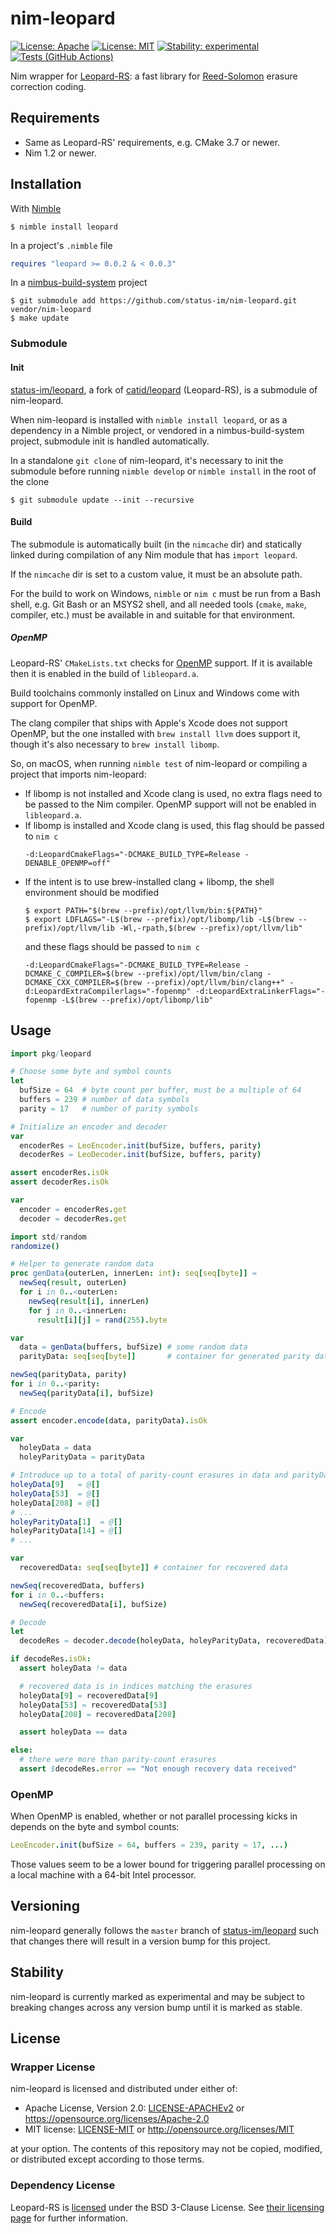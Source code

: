 # nim-leopard

[![License: Apache](https://img.shields.io/badge/License-Apache%202.0-blue.svg)](https://opensource.org/licenses/Apache-2.0)
[![License: MIT](https://img.shields.io/badge/License-MIT-blue.svg)](https://opensource.org/licenses/MIT)
[![Stability: experimental](https://img.shields.io/badge/stability-experimental-orange.svg)](#stability)
[![Tests (GitHub Actions)](https://github.com/status-im/nim-leopard/workflows/Tests/badge.svg?branch=main)](https://github.com/status-im/nim-leopard/actions?query=workflow%3ATests+branch%3Amain)

Nim wrapper for [Leopard-RS](https://github.com/catid/leopard): a fast library for [Reed-Solomon](https://en.wikipedia.org/wiki/Reed%E2%80%93Solomon_error_correction) erasure correction coding.

## Requirements

* Same as Leopard-RS' requirements, e.g. CMake 3.7 or newer.
* Nim 1.2 or newer.

## Installation

With [Nimble](https://github.com/nim-lang/nimble)
```text
$ nimble install leopard
```
In a project's `.nimble` file
```nim
requires "leopard >= 0.0.2 & < 0.0.3"
```
In a [nimbus-build-system](https://github.com/status-im/nimbus-build-system) project
```text
$ git submodule add https://github.com/status-im/nim-leopard.git vendor/nim-leopard
$ make update
```

### Submodule

#### Init

[status-im/leopard](https://github.com/status-im/leopard), a fork of [catid/leopard](https://github.com/catid/leopard) (Leopard-RS), is a submodule of nim-leopard.

When nim-leopard is installed with `nimble install leopard`, or as a dependency in a Nimble project, or vendored in a nimbus-build-system project, submodule init is handled automatically.

In a standalone `git clone` of nim-leopard, it's necessary to init the submodule before running `nimble develop` or `nimble install` in the root of the clone
```text
$ git submodule update --init --recursive
```

#### Build

The submodule is automatically built (in the `nimcache` dir) and statically linked during compilation of any Nim module that has `import leopard`.

If the `nimcache` dir is set to a custom value, it must be an absolute path.

For the build to work on Windows, `nimble` or `nim c` must be run from a Bash shell, e.g. Git Bash or an MSYS2 shell, and all needed tools (`cmake`, `make`, compiler, etc.) must be available in and suitable for that environment.

##### OpenMP

Leopard-RS' `CMakeLists.txt` checks for [OpenMP](https://en.wikipedia.org/wiki/OpenMP) support. If it is available then it is enabled in the build of `libleopard.a`.

Build toolchains commonly installed on Linux and Windows come with support for OpenMP.

The clang compiler that ships with Apple's Xcode does not support OpenMP, but the one installed with `brew install llvm` does support it, though it's also necessary to `brew install libomp`.

So, on macOS, when running `nimble test` of nim-leopard or compiling a project that imports nim-leopard:
* If libomp is not installed and Xcode clang is used, no extra flags need to be passed to the Nim compiler. OpenMP support will not be enabled in `libleopard.a`.
* If libomp is installed and Xcode clang is used, this flag should be passed to `nim c`
  ```text
  -d:LeopardCmakeFlags="-DCMAKE_BUILD_TYPE=Release -DENABLE_OPENMP=off"
  ```
* If the intent is to use brew-installed clang + libomp, the shell environment should be modified
  ```text
  $ export PATH="$(brew --prefix)/opt/llvm/bin:${PATH}"
  $ export LDFLAGS="-L$(brew --prefix)/opt/libomp/lib -L$(brew --prefix)/opt/llvm/lib -Wl,-rpath,$(brew --prefix)/opt/llvm/lib"
  ```
  and these flags should be passed to `nim c`
  ```text
  -d:LeopardCmakeFlags="-DCMAKE_BUILD_TYPE=Release -DCMAKE_C_COMPILER=$(brew --prefix)/opt/llvm/bin/clang -DCMAKE_CXX_COMPILER=$(brew --prefix)/opt/llvm/bin/clang++" -d:LeopardExtraCompilerlags="-fopenmp" -d:LeopardExtraLinkerFlags="-fopenmp -L$(brew --prefix)/opt/libomp/lib"
  ```

## Usage

``` nim
import pkg/leopard

# Choose some byte and symbol counts
let
  bufSize = 64  # byte count per buffer, must be a multiple of 64
  buffers = 239 # number of data symbols
  parity = 17   # number of parity symbols

# Initialize an encoder and decoder
var
  encoderRes = LeoEncoder.init(bufSize, buffers, parity)
  decoderRes = LeoDecoder.init(bufSize, buffers, parity)

assert encoderRes.isOk
assert decoderRes.isOk

var
  encoder = encoderRes.get
  decoder = decoderRes.get

import std/random
randomize()

# Helper to generate random data
proc genData(outerLen, innerLen: int): seq[seq[byte]] =
  newSeq(result, outerLen)
  for i in 0..<outerLen:
    newSeq(result[i], innerLen)
    for j in 0..<innerLen:
      result[i][j] = rand(255).byte

var
  data = genData(buffers, bufSize) # some random data
  parityData: seq[seq[byte]]       # container for generated parity data

newSeq(parityData, parity)
for i in 0..<parity:
  newSeq(parityData[i], bufSize)

# Encode
assert encoder.encode(data, parityData).isOk

var
  holeyData = data
  holeyParityData = parityData

# Introduce up to a total of parity-count erasures in data and parityData
holeyData[9]   = @[]
holeyData[53]  = @[]
holeyData[208] = @[]
# ...
holeyParityData[1]  = @[]
holeyParityData[14] = @[]
# ...

var
  recoveredData: seq[seq[byte]] # container for recovered data

newSeq(recoveredData, buffers)
for i in 0..<buffers:
  newSeq(recoveredData[i], bufSize)

# Decode
let
  decodeRes = decoder.decode(holeyData, holeyParityData, recoveredData)

if decodeRes.isOk:
  assert holeyData != data

  # recovered data is in indices matching the erasures
  holeyData[9] = recoveredData[9]
  holeyData[53] = recoveredData[53]
  holeyData[208] = recoveredData[208]

  assert holeyData == data

else:
  # there were more than parity-count erasures
  assert $decodeRes.error == "Not enough recovery data received"
```

### OpenMP

When OpenMP is enabled, whether or not parallel processing kicks in depends on the byte and symbol counts:
```nim
LeoEncoder.init(bufSize = 64, buffers = 239, parity = 17, ...)
```
Those values seem to be a lower bound for triggering parallel processing on a local machine with a 64-bit Intel processor.

## Versioning

nim-leopard generally follows the `master` branch of [status-im/leopard](https://github.com/status-im/leopard) such that changes there will result in a version bump for this project.

## Stability

nim-leopard is currently marked as experimental and may be subject to breaking changes across any version bump until it is marked as stable.

## License

### Wrapper License

nim-leopard is licensed and distributed under either of:

* Apache License, Version 2.0: [LICENSE-APACHEv2](LICENSE-APACHEv2) or https://opensource.org/licenses/Apache-2.0
* MIT license: [LICENSE-MIT](LICENSE-MIT) or http://opensource.org/licenses/MIT

at your option. The contents of this repository may not be copied, modified, or distributed except according to those terms.

### Dependency License

Leopard-RS is [licensed](https://github.com/catid/leopard/blob/master/License.md) under the BSD 3-Clause License. See [their licensing page](https://github.com/catid/leopard/blob/master/License.md) for further information.

